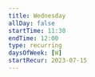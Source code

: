 ```yaml
---
title: Wednesday
allDay: false
startTime: 11:30
endTime: 12:00
type: recurring
daysOfWeek: [W]
startRecur: 2023-07-15
---
```

